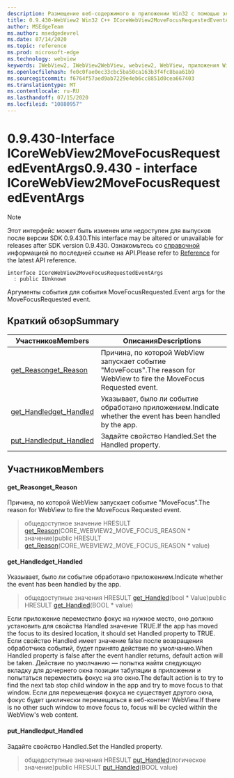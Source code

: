 ```yaml
---
description: Размещение веб-содержимого в приложении Win32 с помощью элемента управления Microsoft Edge WebView2
title: 0.9.430-WebView2 Win32 C++ ICoreWebView2MoveFocusRequestedEventArgs
author: MSEdgeTeam
ms.author: msedgedevrel
ms.date: 07/14/2020
ms.topic: reference
ms.prod: microsoft-edge
ms.technology: webview
keywords: IWebView2, IWebView2WebView, webview2, WebView, приложения Win32, Win32, EDGE, ICoreWebView2, ICoreWebView2Host, элемент управления "веб-браузер", HTML Edge
ms.openlocfilehash: fe0c0fae0ec33cbc5ba50ca163b3f4fc8baa61b9
ms.sourcegitcommit: f6764f57aed9ab7229e4eb6cc8851d0cea667403
ms.translationtype: MT
ms.contentlocale: ru-RU
ms.lasthandoff: 07/15/2020
ms.locfileid: "10880957"
---
```

# <span data-ttu-id="a1c2c-104">0.9.430-Interface ICoreWebView2MoveFocusRequestedEventArgs</span><span class="sxs-lookup"><span data-stu-id="a1c2c-104">0.9.430 - interface ICoreWebView2MoveFocusRequestedEventArgs</span></span> 

> [!NOTE]
> <span data-ttu-id="a1c2c-105">Этот интерфейс может быть изменен или недоступен для выпусков после версии SDK 0.9.430.</span><span class="sxs-lookup"><span data-stu-id="a1c2c-105">This interface may be altered or unavailable for releases after SDK version 0.9.430.</span></span> <span data-ttu-id="a1c2c-106">Ознакомьтесь со [справочной](../../../webview2-api-reference.md) информацией по последней ссылке на API.</span><span class="sxs-lookup"><span data-stu-id="a1c2c-106">Please refer to [Reference](../../../webview2-api-reference.md) for the latest API reference.</span></span>

```
interface ICoreWebView2MoveFocusRequestedEventArgs
  : public IUnknown
```

<span data-ttu-id="a1c2c-107">Аргументы события для события MoveFocusRequested.</span><span class="sxs-lookup"><span data-stu-id="a1c2c-107">Event args for the MoveFocusRequested event.</span></span>

## <span data-ttu-id="a1c2c-108">Краткий обзор</span><span class="sxs-lookup"><span data-stu-id="a1c2c-108">Summary</span></span>

 <span data-ttu-id="a1c2c-109">Участников</span><span class="sxs-lookup"><span data-stu-id="a1c2c-109">Members</span></span>                        | <span data-ttu-id="a1c2c-110">Описания</span><span class="sxs-lookup"><span data-stu-id="a1c2c-110">Descriptions</span></span>
--------------------------------|---------------------------------------------
[<span data-ttu-id="a1c2c-111">get_Reason</span><span class="sxs-lookup"><span data-stu-id="a1c2c-111">get_Reason</span></span>](#get_reason) | <span data-ttu-id="a1c2c-112">Причина, по которой WebView запускает событие "MoveFocus".</span><span class="sxs-lookup"><span data-stu-id="a1c2c-112">The reason for WebView to fire the MoveFocus Requested event.</span></span>
[<span data-ttu-id="a1c2c-113">get_Handled</span><span class="sxs-lookup"><span data-stu-id="a1c2c-113">get_Handled</span></span>](#get_handled) | <span data-ttu-id="a1c2c-114">Указывает, было ли событие обработано приложением.</span><span class="sxs-lookup"><span data-stu-id="a1c2c-114">Indicate whether the event has been handled by the app.</span></span>
[<span data-ttu-id="a1c2c-115">put_Handled</span><span class="sxs-lookup"><span data-stu-id="a1c2c-115">put_Handled</span></span>](#put_handled) | <span data-ttu-id="a1c2c-116">Задайте свойство Handled.</span><span class="sxs-lookup"><span data-stu-id="a1c2c-116">Set the Handled property.</span></span>

## <span data-ttu-id="a1c2c-117">Участников</span><span class="sxs-lookup"><span data-stu-id="a1c2c-117">Members</span></span>

#### <span data-ttu-id="a1c2c-118">get_Reason</span><span class="sxs-lookup"><span data-stu-id="a1c2c-118">get_Reason</span></span> 

<span data-ttu-id="a1c2c-119">Причина, по которой WebView запускает событие "MoveFocus".</span><span class="sxs-lookup"><span data-stu-id="a1c2c-119">The reason for WebView to fire the MoveFocus Requested event.</span></span>

> <span data-ttu-id="a1c2c-120">общедоступное значение HRESULT [get_Reason](#get_reason)(CORE_WEBVIEW2_MOVE_FOCUS_REASON \* значение)</span><span class="sxs-lookup"><span data-stu-id="a1c2c-120">public HRESULT [get_Reason](#get_reason)(CORE_WEBVIEW2_MOVE_FOCUS_REASON \* value)</span></span>

#### <span data-ttu-id="a1c2c-121">get_Handled</span><span class="sxs-lookup"><span data-stu-id="a1c2c-121">get_Handled</span></span> 

<span data-ttu-id="a1c2c-122">Указывает, было ли событие обработано приложением.</span><span class="sxs-lookup"><span data-stu-id="a1c2c-122">Indicate whether the event has been handled by the app.</span></span>

> <span data-ttu-id="a1c2c-123">общедоступные значения HRESULT [get_Handled](#get_handled)(bool \* Value)</span><span class="sxs-lookup"><span data-stu-id="a1c2c-123">public HRESULT [get_Handled](#get_handled)(BOOL \* value)</span></span>

<span data-ttu-id="a1c2c-124">Если приложение переместило фокус на нужное место, оно должно установить для свойства Handled значение TRUE.</span><span class="sxs-lookup"><span data-stu-id="a1c2c-124">If the app has moved the focus to its desired location, it should set Handled property to TRUE.</span></span> <span data-ttu-id="a1c2c-125">Если свойство Handled имеет значение false после возвращения обработчика событий, будет принято действие по умолчанию.</span><span class="sxs-lookup"><span data-stu-id="a1c2c-125">When Handled property is false after the event handler returns, default action will be taken.</span></span> <span data-ttu-id="a1c2c-126">Действие по умолчанию — попытка найти следующую вкладку для дочернего окна позиции табуляции в приложении и попытаться переместить фокус на это окно.</span><span class="sxs-lookup"><span data-stu-id="a1c2c-126">The default action is to try to find the next tab stop child window in the app and try to move focus to that window.</span></span> <span data-ttu-id="a1c2c-127">Если для перемещения фокуса не существует другого окна, фокус будет циклически перемещаться в веб-контент WebView.</span><span class="sxs-lookup"><span data-stu-id="a1c2c-127">If there is no other such window to move focus to, focus will be cycled within the WebView's web content.</span></span>

#### <span data-ttu-id="a1c2c-128">put_Handled</span><span class="sxs-lookup"><span data-stu-id="a1c2c-128">put_Handled</span></span> 

<span data-ttu-id="a1c2c-129">Задайте свойство Handled.</span><span class="sxs-lookup"><span data-stu-id="a1c2c-129">Set the Handled property.</span></span>

> <span data-ttu-id="a1c2c-130">общедоступные значения HRESULT [put_Handled](#put_handled)(логическое значение)</span><span class="sxs-lookup"><span data-stu-id="a1c2c-130">public HRESULT [put_Handled](#put_handled)(BOOL value)</span></span>

